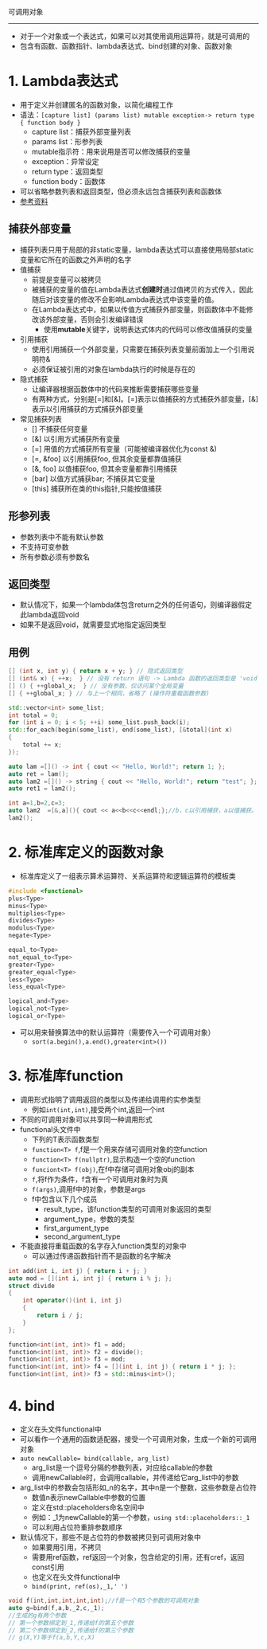 可调用对象

-----------------------------------------------------------
- 对于一个对象或一个表达式，如果可以对其使用调用运算符，就是可调用的
- 包含有函数、函数指针、lambda表达式、bind创建的对象、函数对象

# 1. Lambda表达式

- 用于定义并创建匿名的函数对象，以简化编程工作
- 语法：`[capture list] (params list) mutable exception-> return type { function body }`
  - capture list：捕获外部变量列表
  - params list：形参列表
  - mutable指示符：用来说用是否可以修改捕获的变量
  - exception：异常设定
  - return type：返回类型
  - function body：函数体
- 可以省略参数列表和返回类型，但必须永远包含捕获列表和函数体
- [参考资料](https://www.cnblogs.com/DswCnblog/p/5629165.html)  
  
## 捕获外部变量

- 捕获列表只用于局部的非static变量，lambda表达式可以直接使用局部static变量和它所在的函数之外声明的名字
- 值捕获
  - 前提是变量可以被拷贝
  - 被捕获的变量的值在Lambda表达式**创建时**通过值拷贝的方式传入，因此随后对该变量的修改不会影响Lambda表达式中该变量的值。
  - 在Lambda表达式中，如果以传值方式捕获外部变量，则函数体中不能修改该外部变量，否则会引发编译错误
    - 使用**mutable**关键字，说明表达式体内的代码可以修改值捕获的变量
- 引用捕获
  - 使用引用捕获一个外部变量，只需要在捕获列表变量前面加上一个引用说明符&
  - 必须保证被引用的对象在lambda执行的时候是存在的
- 隐式捕获
  - 让编译器根据函数体中的代码来推断需要捕获哪些变量
  - 有两种方式，分别是[=]和[&]。[=]表示以值捕获的方式捕获外部变量，[&]表示以引用捕获的方式捕获外部变量
- 常见捕获列表
  - [] 不捕获任何变量
  - [&] 以引用方式捕获所有变量
  - [=] 用值的方式捕获所有变量（可能被编译器优化为const &)
  - [=, &foo] 以引用捕获foo, 但其余变量都靠值捕获
  - [&, foo] 以值捕获foo, 但其余变量都靠引用捕获
  - [bar] 以值方式捕获bar; 不捕获其它变量
  - [this] 捕获所在类的this指针,只能按值捕获

## 形参列表

- 参数列表中不能有默认参数
- 不支持可变参数
- 所有参数必须有参数名

## 返回类型

- 默认情况下，如果一个lambda体包含return之外的任何语句，则编译器假定此lambda返回void
- 如果不是返回void，就需要显式地指定返回类型

## 用例
```cpp
[] (int x, int y) { return x + y; } // 隐式返回类型
[] (int& x) { ++x;  } // 没有 return 语句 -> Lambda 函数的返回类型是 'void'
[] () { ++global_x;  } // 没有参数，仅访问某个全局变量
[] { ++global_x; } // 与上一个相同，省略了 (操作符重载函数参数)

std::vector<int> some_list;
int total = 0;
for (int i = 0; i < 5; ++i) some_list.push_back(i);
std::for_each(begin(some_list), end(some_list), [&total](int x)
{
    total += x;
});

auto lam =[]() -> int { cout << "Hello, World!"; return 1; };
auto ret = lam();
auto lam2 =[]() -> string { cout << "Hello, World!"; return "test"; };
auto ret1 = lam2();

int a=1,b=2,c=3;
auto lam2  =[&,a](){ cout << a<<b<<c<<endl;};//b，c以引用捕获，a以值捕获。
lam2();
```
# 2. 标准库定义的函数对象

- 标准库定义了一组表示算术运算符、关系运算符和逻辑运算符的模板类
```cpp
#include <functional>
plus<Type>
minus<Type>
multiplies<Type>
divides<Type>
modulus<Type>
negate<Type>

equal_to<Type>
not_equal_to<Type>
greater<Type>
greater_equal<Type>
less<Type>
less_equal<Type>

logical_and<Type>
logical_not<Type>
logical_or<Type>
```
- 可以用来替换算法中的默认运算符（需要传入一个可调用对象）
  - `sort(a.begin(),a.end(),greater<int>())`

# 3. 标准库function

- 调用形式指明了调用返回的类型以及传递给调用的实参类型
  - 例如`int(int,int)`,接受两个int,返回一个int
- 不同的可调用对象可以共享同一种调用形式
- functional头文件中
  - 下列的T表示函数类型
  - `function<T> f`,f是一个用来存储可调用对象的空function
  - `function<T> f(nullptr)`,显示构造一个空的function
  - `funciont<T> f(obj)`,在f中存储可调用对象obj的副本
  - `f`,将f作为条件，f含有一个可调用对象时为真
  - `f(args)`,调用f中的对象，参数是args
  - f中包含以下几个成员
    - result_type，该function类型的可调用对象返回的类型
    - argument_type，参数的类型
    - first_argument_type
    - second_argument_type
- 不能直接将重载函数的名字存入function类型的对象中
  - 可以通过传递函数指针而不是函数的名字解决
```cpp
int add(int i, int j) { return i + j; }
auto mod = [](int i, int j) { return i % j; };
struct divide
{
    int operator()(int i, int j)
    {
        return i / j;
    }
};

function<int(int, int)> f1 = add;
function<int(int, int)> f2 = divide();
function<int(int, int)> f3 = mod;
function<int(int, int)> f4 = [](int i, int j) { return i * j; };
function<int(int, int)> f3 = std::minus<int>();
```

# 4. bind

- 定义在头文件functional中
- 可以看作一个通用的函数适配器，接受一个可调用对象，生成一个新的可调用对象
- `auto newCallable= bind(callable, arg_list)`
  - arg_list是一个逗号分隔的参数列表，对应给callable的参数
  - 调用newCallable时，会调用callable，并传递给它arg_list中的参数
- arg_list中的参数会包括形如_n的名字，其中n是一个整数，这些参数是占位符
  - 数值n表示newCallable中参数的位置
  - 定义在std::placeholders命名空间中
  - 例如：_1为newCallable的第一个参数，`using std::placeholders::_1`
  - 可以利用占位符重排参数顺序
- 默认情况下，那些不是占位符的参数被拷贝到可调用对象中
  - 如果要用引用，不拷贝
  - 需要用ref函数，ref返回一个对象，包含给定的引用，还有cref，返回const引用
  - 也定义在头文件functional中
  - `bind(print, ref(os),_1,' ')`
```cpp
void f(int,int,int,int,int);//f是一个有5个参数的可调用对象
auto g=bind(f,a,b,_2,c,_1);
//生成的g有两个参数
// 第一个参数绑定到_1,传递给f的第五个参数
// 第二个参数绑定到_2,传递给f的第三个参数
// g(X,Y)等于f(a,b,Y,c,X)
```